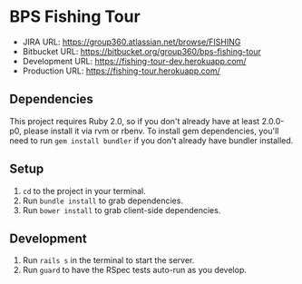 # BPS Fishing Tour

* JIRA URL: https://group360.atlassian.net/browse/FISHING
* Bitbucket URL: https://bitbucket.org/group360/bps-fishing-tour
* Development URL: https://fishing-tour-dev.herokuapp.com/
* Production URL: https://fishing-tour.herokuapp.com/

## Dependencies

This project requires Ruby 2.0, so if you don't already have at least
2.0.0-p0, please install it via rvm or rbenv.  To install gem
dependencies, you'll need to run `gem install bundler` if you don't
already have bundler installed.

## Setup

1. `cd` to the project in your terminal.
1. Run `bundle install` to grab dependencies.
1. Run `bower install` to grab client-side dependencies.

## Development

1. Run `rails s` in the terminal to start the server.
1. Run `guard` to have the RSpec tests auto-run as you develop.
